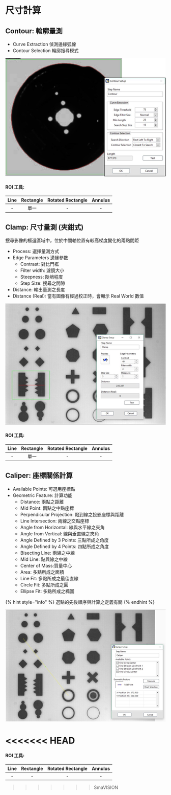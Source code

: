 # 尺寸計算

## Contour: 輪廓量測

* Curve Extraction 偵測邊緣弧線 
* Contour Selection 輪廓搜尋模式

![](../../.gitbook/assets/tu-pian-15.png)

#### ROI 工具:

|              Line              |         Rectangle         | Rotated Rectangle |        Annulus        |
| :---: | :---: | :---: | :---: |
| - | 單一 | - | - |

 

## Clamp: 尺寸量測 \(夾鉗式\)

搜尋影像的框選區域中，位於中間軸位置有較高梯度變化的兩點間距

* Process: 選擇量測方式
* Edge Parameters 邊緣參數
  * Contrast: 對比門檻
  * Filter width: 濾鏡大小
  * Steepness: 陡峭程度
  * Step Size: 搜尋之間隙
* Distance: 輸出量測之長度
* Distance \(Real\): 當有圖像有經過校正時，會顯示 Real World 數值

![](../../.gitbook/assets/tu-pian-23.jpg)

#### ROI 工具:

|              Line              |         Rectangle         | Rotated Rectangle |        Annulus        |
| :---: | :---: | :---: | :---: |
| - | 單一 | - | - |

 

## Caliper: 座標關係計算

* Available Points: 可選用座標點
* Geometric Feature: 計算功能
  * Distance: 兩點之距離
  * Mid Point: 兩點之中點座標
  * Perpendicular Projection: 點到線之投影座標與距離
  * Line Intersection: 兩線之交點座標
  * Angle from Horizontal: 線與水平線之夾角
  * Angle from Vertical: 線與垂直線之夾角
  * Angle Defined by 3 Points: 三點所成之角度
  * Angle Defined by 4 Points: 四點所成之角度
  * Bisecting Line: 兩線之中線
  * Mid Line: 點與線之中線
  * Center of Mass:質量中心
  * Area: 多點所成之面積
  * Line Fit: 多點所成之最佳直線
  * Circle Fit: 多點所成之圓
  * Ellipse Fit: 多點所成之橢圓

{% hint style="info" %}
選點的先後順序與計算之定義有關
{% endhint %}

![](../../.gitbook/assets/tu-pian-25.jpg)

<<<<<<< HEAD
=======
#### ROI 工具:

|              Line              |         Rectangle         | Rotated Rectangle |        Annulus        |
| :---: | :---: | :---: | :---: |
| - | - | - | - |

 

>>>>>>> SmaVISION
